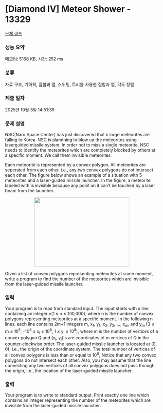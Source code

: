 # [Diamond IV] Meteor Shower - 13329 

[문제 링크](https://www.acmicpc.net/problem/13329) 

### 성능 요약

메모리: 5168 KB, 시간: 252 ms

### 분류

자료 구조, 기하학, 집합과 맵, 스위핑, 트리를 사용한 집합과 맵, 각도 정렬

### 제출 일자

2025년 10월 3일 14:51:39

### 문제 설명

<p>NSC(Naro Space Center) has just discovered that n large meteorites are falling to Korea. NSC is plannning to blow up the meteorites using laserguided missile system. In order not to miss a single meteorite, NSC needs to identify the meteorites which are completely blocked by others at a specific moment. We call them invisible meteorites.</p>

<p>Each meteorite is represented by a convex polygon. All meteorites are seperated from each other, i.e., any two convex polygons do not intersect each other. The figure below shows an example of a situation with 5 meteorites and a laser-guided missile launcher. In the figure, a meteorite labeled with is invisible because any point on it can’t be touched by a laser beam from the launcher. </p>

<p style="text-align: center;"><img alt="" src="https://onlinejudgeimages.s3-ap-northeast-1.amazonaws.com/problem/13329/1.png" style="height:227px; width:312px"></p>

<p>Given a list of convex polygons representing meteorites at some moment, write a program to find the number of the meteorites which are invisible from the laser-guided missile launcher.</p>

### 입력 

 <p>Your program is to read from standard input. The input starts with a line containing an integer n(1 ≤ n ≤ 100,000), where n is the number of convex polygons representing meteorites at a specific moment. In the following n lines, each line contains 2m+1 integers m, x<sub>1</sub>, y<sub>1</sub>, x<sub>2</sub>, y<sub>2</sub>, ..., x<sub>m</sub>, and y<sub>m</sub> (3 ≤ m ≤ 10<sup>5</sup>, -10<sup>8</sup> ≤ x<sub>i</sub> ≤ 10<sup>8</sup>, 1 ≤ y<sub>i</sub> ≤ 10<sup>8</sup>), where m is the number of vertices of a convex polygon Q and (x<sub>i</sub>, y<sub>i</sub>)'s are coordinates of m vertices of Q in the counter-clockwise order. The laser-guided missile launcher is located at (0, 0), i.e., the origin of the coordinate system. The total number of vertices of all convex polygons is less than or equal to 10<sup>6</sup>, Notice that any two convex polygons do not intersect each other. Also, you may assume that the line connecting any two vertices of all convex polygons does not pass through the origin, i.e., the location of the laser-guided missile launcher.</p>

### 출력 

 <p>Your program is to write to standard output. Print exactly one line which contains an integer representing the number of the meteorites which are invisible from the laser-guided missile launcher.</p>

